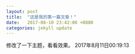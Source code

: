 ```yaml
---
layout: post
title:  "这是我的第一篇文章！"
date:   2017-08-10 23:42:06 +0800
categories: jekyll update
---
```


修改了一下主题，看看效果。
2017年8月11日00:19:13